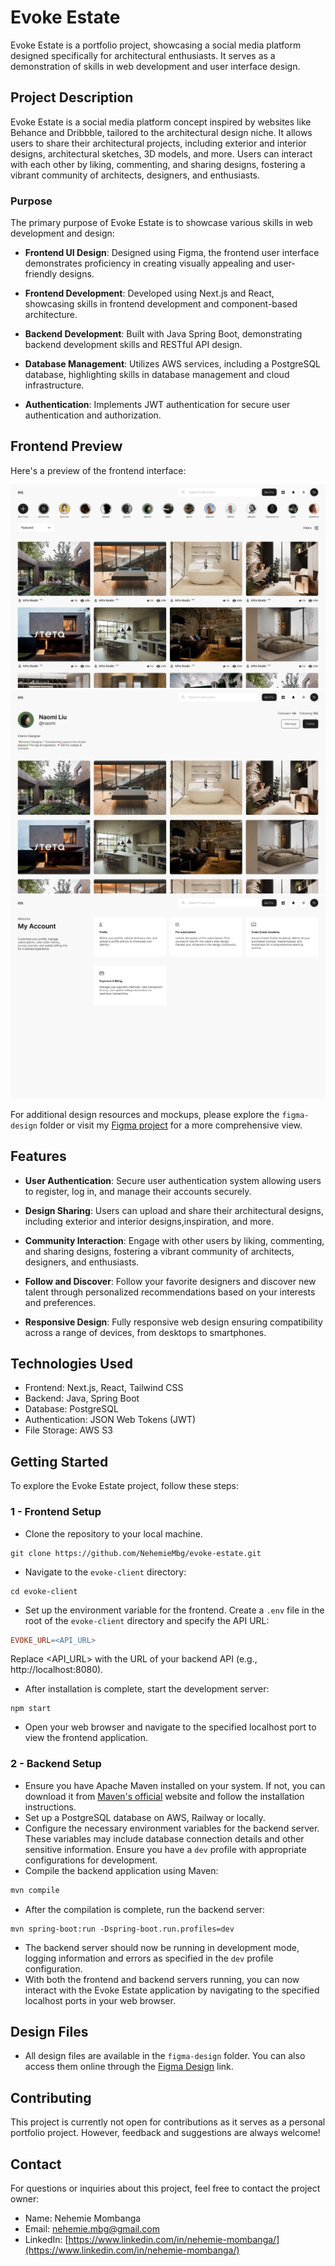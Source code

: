# Evoke Estate

Evoke Estate is a portfolio project, showcasing a social media platform designed specifically for architectural enthusiasts. It serves as a demonstration of skills in web development and user interface design.

## Project Description

Evoke Estate is a social media platform concept inspired by websites like Behance and Dribbble, tailored to the architectural design niche. It allows users to share their architectural projects, including exterior and interior designs, architectural sketches, 3D models, and more. Users can interact with each other by liking, commenting, and sharing designs, fostering a vibrant community of architects, designers, and enthusiasts.

### Purpose

The primary purpose of Evoke Estate is to showcase various skills in web development and design:

- **Frontend UI Design**: Designed using Figma, the frontend user interface demonstrates proficiency in creating visually appealing and user-friendly designs.

- **Frontend Development**: Developed using Next.js and React, showcasing skills in frontend development and component-based architecture.

- **Backend Development**: Built with Java Spring Boot, demonstrating backend development skills and RESTful API design.

- **Database Management**: Utilizes AWS services, including a PostgreSQL database, highlighting skills in database management and cloud infrastructure.

- **Authentication**: Implements JWT authentication for secure user authentication and authorization.

## Frontend Preview

Here's a preview of the frontend interface:

![Frontend Preview](figma-design/Home%20Page.png)
![Frontend Preview](figma-design/User%20Profile.png)
![Frontend Preview](figma-design/User%20Dashboard.png)

For additional design resources and mockups, please explore the `figma-design` folder or visit my [Figma project](https://www.figma.com/file/AOlNtIWl5P0ZvTz0rtsyIw/Evoke-Estate?type=design&node-id=0%3A1&mode=design&t=hZsSXsy1Wv60cCLI-1) for a more comprehensive view.

## Features

- **User Authentication**: Secure user authentication system allowing users to register, log in, and manage their accounts securely.

- **Design Sharing**: Users can upload and share their architectural designs, including exterior and interior designs,inspiration, and more.

- **Community Interaction**: Engage with other users by liking, commenting, and sharing designs, fostering a vibrant community of architects, designers, and enthusiasts.

- **Follow and Discover**: Follow your favorite designers and discover new talent through personalized recommendations based on your interests and preferences.

- **Responsive Design**: Fully responsive web design ensuring compatibility across a range of devices, from desktops to smartphones.

## Technologies Used

- Frontend: Next.js, React, Tailwind CSS
- Backend: Java, Spring Boot
- Database: PostgreSQL
- Authentication: JSON Web Tokens (JWT)
- File Storage: AWS S3

## Getting Started

To explore the Evoke Estate project, follow these steps:

### 1 - Frontend Setup

- Clone the repository to your local machine.

```shell
git clone https://github.com/NehemieMbg/evoke-estate.git
```

- Navigate to the `evoke-client` directory:

```shell
cd evoke-client
```

- Set up the environment variable for the frontend. Create a `.env` file in the root of the `evoke-client` directory and specify the API URL:

```makefile
EVOKE_URL=<API_URL>
```

Replace <API_URL> with the URL of your backend API (e.g., http://localhost:8080).

- After installation is complete, start the development server:

```shell
npm start
```

- Open your web browser and navigate to the specified localhost port to view the frontend application.

### 2 - Backend Setup

- Ensure you have Apache Maven installed on your system. If not, you can download it from [Maven's official](https://maven.apache.org/download.cgi) website and follow the installation instructions.
- Set up a PostgreSQL database on AWS, Railway or locally.
- Configure the necessary environment variables for the backend server. These variables may include database connection details and other sensitive information. Ensure you have a `dev` profile with appropriate configurations for development.
- Compile the backend application using Maven:

```bash
mvn compile
```

- After the compilation is complete, run the backend server:

```shell
mvn spring-boot:run -Dspring-boot.run.profiles=dev
```

- The backend server should now be running in development mode, logging information and errors as specified in the `dev` profile configuration.
- With both the frontend and backend servers running, you can now interact with the Evoke Estate application by navigating to the specified localhost ports in your web browser.

## Design Files

- All design files are available in the `figma-design` folder. You can also access them online through the [Figma Design](https://www.figma.com/file/AOlNtIWl5P0ZvTz0rtsyIw/Evoke-Estate?type=design&node-id=0-1&mode=design) link.

## Contributing

This project is currently not open for contributions as it serves as a personal portfolio project. However, feedback and suggestions are always welcome!

## Contact

For questions or inquiries about this project, feel free to contact the project owner:

- Name: Nehemie Mombanga
- Email: nehemie.mbg@gmail.com
- LinkedIn: [https://www.linkedin.com/in/nehemie-mombanga/](https://www.linkedin.com/in/nehemie-mombanga/)
